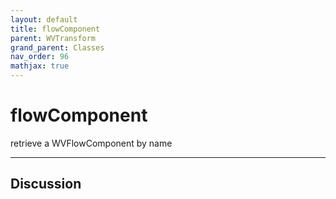 ```yaml
---
layout: default
title: flowComponent
parent: WVTransform
grand_parent: Classes
nav_order: 96
mathjax: true
---
```


#  flowComponent

retrieve a WVFlowComponent by name


---

## Discussion

  
